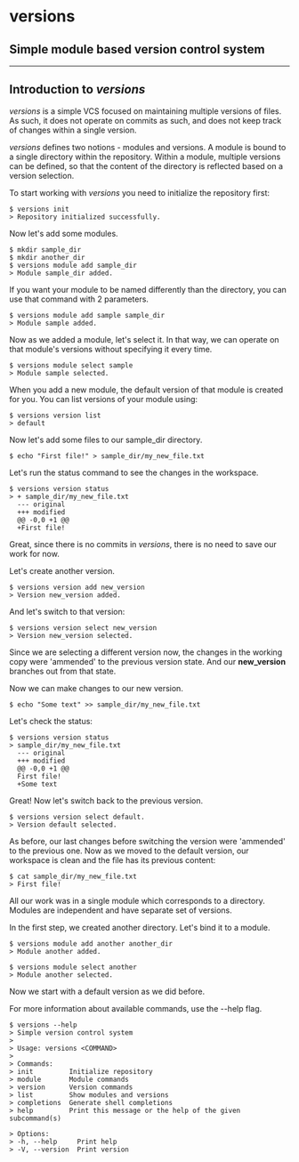 <h1>versions</h1>
<h2>Simple module based version control system</h2>

------------------------------------------------------------------------

## Introduction to _versions_

_versions_ is a simple VCS focused on maintaining multiple versions of files.
As such, it does not operate on commits as such, and does not keep track of changes within a single version.

_versions_ defines two notions - modules and versions. A module is bound to a single directory within the repository.
Within a module, multiple versions can be defined, so that the content of the directory is reflected based on a version selection.

To start working with _versions_ you need to initialize the repository first:

    $ versions init
    > Repository initialized successfully.

Now let's add some modules.

    $ mkdir sample_dir
    $ mkdir another_dir
    $ versions module add sample_dir
    > Module sample_dir added.

If you want your module to be named differently than the directory, you can use that command with 2 parameters.

    $ versions module add sample sample_dir
    > Module sample added.

Now as we added a module, let's select it. In that way, we can operate on that module's versions without specifying it every time.

    $ versions module select sample
    > Module sample selected.

When you add a new module, the default version of that module is created for you.
You can list versions of your module using:

    $ versions version list
    > default

Now let's add some files to our sample_dir directory.

    $ echo "First file!" > sample_dir/my_new_file.txt

Let's run the status command to see the changes in the workspace.

    $ versions version status
    > + sample_dir/my_new_file.txt
      --- original
      +++ modified
      @@ -0,0 +1 @@
      +First file!

Great, since there is no commits in _versions_, there is no need to save our work for now.

Let's create another version.

    $ versions version add new_version
    > Version new_version added.

And let's switch to that version:

    $ versions version select new_version
    > Version new_version selected.

Since we are selecting a different version now, the changes in the working copy were 'ammended' to the previous version state.
And our __new_version__ branches out from that state.

Now we can make changes to our new version.

    $ echo "Some text" >> sample_dir/my_new_file.txt

Let's check the status:

    $ versions version status
    > sample_dir/my_new_file.txt 
      --- original
      +++ modified
      @@ -0,0 +1 @@
      First file!
      +Some text

Great! Now let's switch back to the previous version.

    $ versions version select default.
    > Version default selected.

As before, our last changes before switching the version were 'ammended' to the previous one.
Now as we moved to the default version, our workspace is clean and the file has its previous content:

    $ cat sample_dir/my_new_file.txt
    > First file!

All our work was in a single module which corresponds to a directory.
Modules are independent and have separate set of versions.

In the first step, we created another directory. Let's bind it to a module.

    $ versions module add another another_dir
    > Module another added.

    $ versions module select another
    > Module another selected.

Now we start with a default version as we did before.

For more information about available commands, use the --help flag.

    $ versions --help
    > Simple version control system
    >
    > Usage: versions <COMMAND>
    >
    > Commands:
    > init         Initialize repository
    > module       Module commands
    > version      Version commands
    > list         Show modules and versions
    > completions  Generate shell completions
    > help         Print this message or the help of the given subcommand(s)

    > Options:
    > -h, --help     Print help
    > -V, --version  Print version
